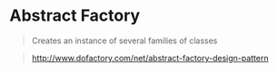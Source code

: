 # Abstract Factory

> Creates an instance of several families of classes

> http://www.dofactory.com/net/abstract-factory-design-pattern
